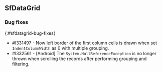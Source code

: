 ## SfDataGrid


### Bug fixes
{:#sfdatagrid-bug-fixes}

* \#I331497 - Now left border of the first column cells is drawn when set `IndentColumnWidth` as 0 with multiple grouping.
* \#I332561 - [Android] The `System.NullReferenceException` is no longer thrown when scrolling the records after performing grouping and filtering.